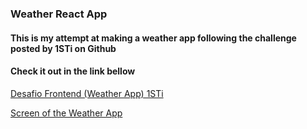 ### Weather React App

#### This is my attempt at making a weather app following the challenge posted by 1STi on Github
#### Check it out in the link bellow

[Desafio Frontend (Weather App) 1STi](https://github.com/1STi/desafio-frontend/ "Desafio FrontEnd 1STi")

[Screen of the Weather App](https://i.imgur.com/lQWjXxU.png "React Weather App @samueldcabral")